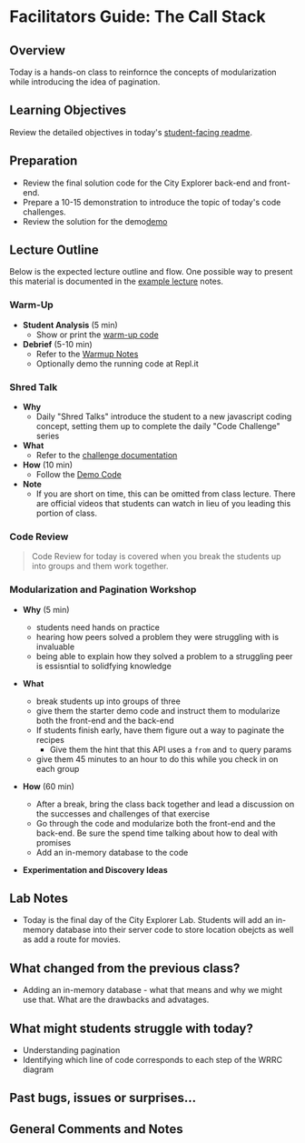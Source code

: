 # Facilitators Guide: The Call Stack

## Overview

Today is a hands-on class to reinfornce the concepts of modularization while introducing the idea of pagination. 

## Learning Objectives

Review the detailed objectives in today's [student-facing readme](../README.md).

## Preparation

- Review the final solution code for the City Explorer back-end and front-end.
- Prepare a 10-15 demonstration to introduce the topic of today's code challenges.
- Review the solution for the demo[demo](../demo/)

## Lecture Outline

Below is the expected lecture outline and flow. One possible way to present this material is documented in the [example lecture](../facilitator/LECTURE-EXAMPLE.md) notes.

### Warm-Up

- **Student Analysis** (5 min)
  - Show or print the [warm-up code](../warm-up/warm-up.md)
- **Debrief** (5-10 min)
  - Refer to the [Warmup Notes](../warm-up/NOTES.md)
  - Optionally demo the running code at Repl.it

### Shred Talk

- **Why**
  - Daily "Shred Talks" introduce the student to a new javascript coding concept, setting them up to complete the daily "Code Challenge" series
- **What**
  - Refer to the [challenge documentation](../challenges/README.md)
- **How** (10 min)
  - Follow the [Demo Code](../challenges/DEMO.md)
- **Note**
  - If you are short on time, this can be omitted from class lecture. There are official videos that students can watch in lieu of you leading this portion of class.

### Code Review

> Code Review for today is covered when you break the students up into groups and them work together.

### Modularization and Pagination Workshop

- **Why** (5 min)
  - students need hands on practice 
  - hearing how peers solved a problem they were struggling with is invaluable
  - being able to explain how they solved a problem to a struggling peer is essisntial to solidfying knowledge

- **What** 
  - break students up into groups of three
  - give them the starter demo code and instruct them to modularize both the front-end and the back-end
  - If students finish early, have them figure out a way to paginate the recipes
    - Give them the hint that this API uses a `from` and `to` query params
  - give them 45 minutes to an hour to do this while you check in on each group

- **How** (60 min)
  - After a break, bring the class back together and lead a discussion on the successes and challenges of that exercise
  - Go through the code and modularize both the front-end and the back-end. Be sure the spend time talking about how to deal with promises
  - Add an in-memory database to the code

- **Experimentation and Discovery Ideas**

## Lab Notes

- Today is the final day of the City Explorer Lab. Students will add an in-memory database into their server code to store location obejcts as well as add a route for movies. 

## What changed from the previous class?

- Adding an in-memory database - what that means and why we might use that. What are the drawbacks and advatages.

## What might students struggle with today?

- Understanding pagination
- Identifying which line of code corresponds to each step of the WRRC diagram

## Past bugs, issues or surprises...

## General Comments and Notes
